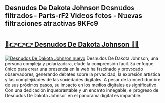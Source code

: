 ## Desnudos De Dakota Johnson D𝚎sn𝚞dos filtr𝚊dos - Parts-rF2 Vid𝚎os f𝚘tos - N𝚞evas filtr𝚊ciones atr𝚊ctivas 9KFc9

# <h2><a href="http://mb3hfc.tromn.icu/?c=Desnudos+De+Dakota+Johnson">🔗👉👉👉 Desnudos De Dakota Johnson 🔗🔗</a></h2>

[![Desnudos De Dakota Johnson nuevo](https://i.imgur.com/pEAQMta.gif)](http://mb3hfc.tromn.icu/?c=Desnudos+De+Dakota+Johnson)
Desnudos De Dakota Johnson, una persona compleja y polarizadora, elude la comprensión fácil. Su enfoque único para crear una presencia en la web ha fascinado y provocado observadores, generando debates sobre la privacidad, la expresión artística y las complejidades de las sociedades digitales. A pesar de la incertidumbre de sus próximos pasos, su impacto en los medios digitales es significativo. Con una dedicación inquebrantable y un encanto innegable, el progreso de Desnudos De Dakota Johnson en el panorama digital es imparable.
